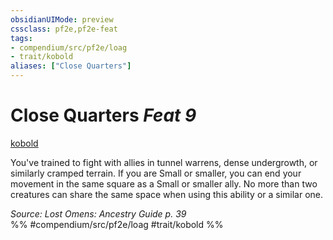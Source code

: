 ```yaml
---
obsidianUIMode: preview
cssclass: pf2e,pf2e-feat
tags:
- compendium/src/pf2e/loag
- trait/kobold
aliases: ["Close Quarters"]
---
```

# Close Quarters  *Feat 9*  
[kobold](../../rules/traits/kobold-b1.md)  


You've trained to fight with allies in tunnel warrens, dense undergrowth, or similarly cramped terrain. If you are Small or smaller, you can end your movement in the same square as a Small or smaller ally. No more than two creatures can share the same space when using this ability or a similar one.

*Source: Lost Omens: Ancestry Guide p. 39*  
%% #compendium/src/pf2e/loag #trait/kobold %%